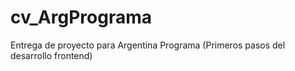 # cv_ArgPrograma
Entrega de proyecto para Argentina Programa (Primeros pasos del desarrollo frontend)
